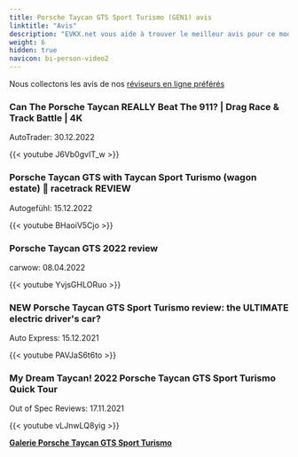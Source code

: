 ```yaml
---
title: Porsche Taycan GTS Sport Turismo (GEN1) avis
linktitle: "Avis"
description: "EVKX.net vous aide à trouver le meilleur avis pour ce modèle."
weight: 6
hidden: true
navicon: bi-person-video2
---
```

Nous collectons les avis de nos [réviseurs en ligne préférés](../../../../../guides/evreviewers/)

<div class="container text-center shadow p-2 pe-4 mb-5 bg-body-tertiary rounded border">
<h3>Can The Porsche Taycan REALLY Beat The 911? | Drag Race & Track Battle | 4K</h3>
<p>AutoTrader: 30.12.2022</p>

{{< youtube J6Vb0gvIT_w >}}

</div>
<div class="container text-center shadow p-2 pe-4 mb-5 bg-body-tertiary rounded border">
<h3>Porsche Taycan GTS with Taycan Sport Turismo (wagon estate) 🏁 racetrack REVIEW</h3>
<p>Autogefühl: 15.12.2022</p>

{{< youtube BHaoiV5Cjo >}}

</div>
<div class="container text-center shadow p-2 pe-4 mb-5 bg-body-tertiary rounded border">
<h3>Porsche Taycan GTS 2022 review</h3>
<p>carwow: 08.04.2022</p>

{{< youtube YvjsGHLORuo >}}

</div>
<div class="container text-center shadow p-2 pe-4 mb-5 bg-body-tertiary rounded border">
<h3>NEW Porsche Taycan GTS Sport Turismo review: the ULTIMATE electric driver's car?</h3>
<p>Auto Express: 15.12.2021</p>

{{< youtube PAVJaS6t6to >}}

</div>
<div class="container text-center shadow p-2 pe-4 mb-5 bg-body-tertiary rounded border">
<h3>My Dream Taycan! 2022 Porsche Taycan GTS Sport Turismo Quick Tour</h3>
<p>Out of Spec Reviews: 17.11.2021</p>

{{< youtube vLJnwLQ8yig >}}

</div>
<div class="mt-3 mb-3">
<a href="../gallery/" class="text-decoration-none text-black">
<strong><i class="bi-arrow-left"></i>Galerie  </strong>
</a>
<a href="../" class="text-decoration-none text-black float-end">
<strong>Porsche Taycan GTS Sport Turismo <i class="bi-arrow-right"></i></strong>
</a>
</div>

